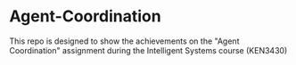# Agent-Coordination
This repo is designed to show the achievements on the "Agent Coordination" assignment during the Intelligent Systems course (KEN3430)
